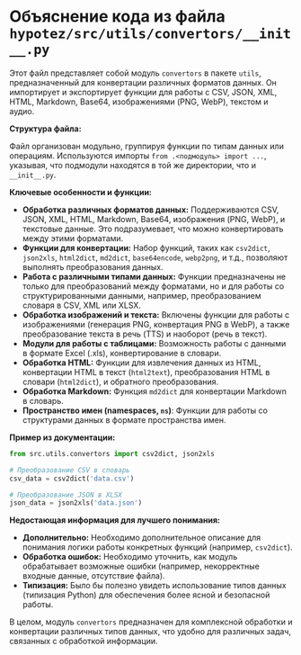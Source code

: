 # Объяснение кода из файла `hypotez/src/utils/convertors/__init__.py`

Этот файл представляет собой модуль `convertors` в пакете `utils`, предназначенный для конвертации различных форматов данных.  Он импортирует и экспортирует функции для работы с CSV, JSON, XML, HTML, Markdown, Base64, изображениями (PNG, WebP), текстом и аудио.

**Структура файла:**

Файл организован модульно, группируя функции по типам данных или операциям.  Используются импорты `from .<подмодуль> import ...`, указывая, что подмодули находятся в той же директории, что и `__init__.py`.

**Ключевые особенности и функции:**

* **Обработка различных форматов данных:** Поддерживаются CSV, JSON, XML, HTML, Markdown, Base64, изображения (PNG, WebP), и текстовые данные.  Это подразумевает, что можно конвертировать между этими форматами.
* **Функции для конвертации:**  Набор функций, таких как `csv2dict`, `json2xls`, `html2dict`, `md2dict`, `base64encode`, `webp2png`, и т.д.,  позволяют выполнять преобразования данных.
* **Работа с различными типами данных:** Функции предназначены не только для преобразований между форматами, но и для работы со структурированными данными, например, преобразованием словаря в CSV, XML или XLSX.
* **Обработка изображений и текста:**  Включены функции для работы с изображениями (генерация PNG, конвертация PNG в WebP), а также преобразование текста в речь (TTS) и наоборот (речь в текст).
* **Модули для работы с таблицами:** Возможность работы с данными в формате Excel (.xls), конвертирование в словари.
* **Обработка HTML:** Функции для извлечения данных из HTML, конвертации HTML в текст (`html2text`),  преобразования HTML в словари (`html2dict`), и обратного преобразования.
* **Обработка Markdown:** Функция `md2dict` для конвертации Markdown в словарь.
* **Пространство имен (namespaces, `ns`)**: Функции для работы со структурами данных в формате пространства имен.


**Пример из документации:**

```python
from src.utils.convertors import csv2dict, json2xls

# Преобразование CSV в словарь
csv_data = csv2dict('data.csv')

# Преобразование JSON в XLSX
json_data = json2xls('data.json')
```

**Недостающая информация для лучшего понимания:**

* **Дополнительно:** Необходимо дополнительное описание для понимания логики работы конкретных функций (например, `csv2dict`).
* **Обработка ошибок:** Необходимо уточнить, как модуль обрабатывает возможные ошибки (например, некорректные входные данные, отсутствие файла).
* **Типизация:**  Было бы полезно увидеть использование типов данных (типизация Python) для обеспечения более ясной и безопасной работы.


В целом, модуль `convertors` предназначен для комплексной обработки и конвертации различных типов данных, что удобно для различных задач, связанных с обработкой информации.